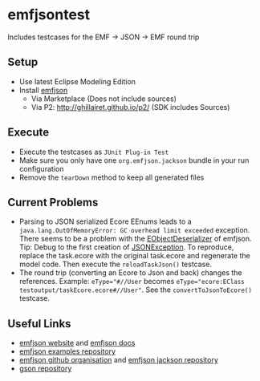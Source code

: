 # emfjsontest

Includes testcases for the EMF -> JSON -> EMF round trip

## Setup
 * Use latest Eclipse Modeling Edition
 * Install [emfjson](http://emfjson.org/)
     * Via Marketplace (Does not include sources)
     * Via P2: http://ghillairet.github.io/p2/ (SDK includes Sources)

## Execute
 * Execute the testcases as ```JUnit Plug-in Test```
 * Make sure you only have one ```org.emfjson.jackson``` bundle in your run configuration
 * Remove the ```tearDown``` method to keep all generated files

## Current Problems
 * Parsing to JSON serialized Ecore EEnums leads to a ```java.lang.OutOfMemoryError: GC overhead limit exceeded``` exception. There seems to be a problem with the [EObjectDeserializer](https://github.com/emfjson/emfjson-jackson/blob/master/src/main/java/org/emfjson/jackson/databind/deser/EObjectDeserializer.java) of emfjson. Tip: Debug to the first creation of [JSONException](https://github.com/emfjson/emfjson-jackson/blob/master/src/main/java/org/emfjson/jackson/errors/JSONException.java). To reproduce, replace the task.ecore with the original task.ecore and regenerate the model code. Then execute the ```reloadTaskJson()``` testcase.
 * The round trip (converting an Ecore to Json and back) changes the references. Example: ```eType="#//User``` becomes ```eType="ecore:EClass testoutput/taskEcore.ecore#//User"```. See the ```convertToJsonToEcore()``` testcase.

## Useful Links
 * [emfjson website](http://emfjson.org/) and [emfjson docs](http://emfjson.org/docs/)
 * [emfjson examples repository](https://github.com/emfjson/emfjson-samples)
 * [emfjson github organisation](https://github.com/emfjson/) and [emfjson jackson repository](https://github.com/emfjson/emfjson-jackson)
 * [gson repository](https://github.com/google/gson)
